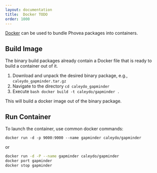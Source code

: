 ```yaml
---
layout: documentation
title:  Docker TODO
order: 1000
---
```


[Docker](http://docker.com/) can be used to bundle Phovea packages into containers. 

## Build Image

The binary build packages already contain a Docker file that is ready to build a container out of it. 

1. Download and unpack the desired binary package, e.g., `caleydo_gapminder.tar.gz` 
2. Navigate to the directory `cd caleydo_gapminder`
3. Execute `bash docker build -t caleydo/gapminder .`

This will build a docker image out of the binary package. 

## Run Container

To launch the container, use common docker commands: 

`docker run -d -p 9000:9000 --name gapminder caleydo/gapminder`

or 

```bash
docker run -d -P --name gapminder caleydo/gapminder
docker port gapminder
docker stop gapminder
```